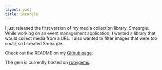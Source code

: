 ```yaml
---
layout: post
title: Smeargle
---
```

I just released the first version of my media collection library,
Smeargle. While working on an event management application, I wanted a
library that would collect media from a URL. I also wanted to filter 
images that were too small, so I created Smeargle.

Check out the README on my [Github
page](https://github.com/mockra/smeargle).

The gem is currently hosted on
[rubygems](http://rubygems.org/gems/smeargle).
